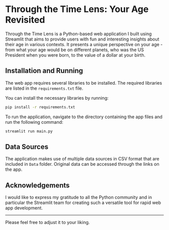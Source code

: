 # Through the Time Lens: Your Age Revisited

Through the Time Lens is a Python-based web application I built using Streamlit that aims to provide users with fun and interesting insights about their age in various contexts. It presents a unique perspective on your age - from what your age would be on different planets, who was the US President when you were born, to the value of a dollar at your birth.

## Installation and Running

The web app requires several libraries to be installed. The required libraries are listed in the `requirements.txt` file. 

You can install the necessary libraries by running:
```bash
pip install -r requirements.txt
```

To run the application, navigate to the directory containing the app files and run the following command:
```bash
streamlit run main.py
```

## Data Sources

The application makes use of multiple data sources in CSV format that are included in `Data` folder. Original data can be accessed through the links on the app.

## Acknowledgements

I would like to express my gratitude to all the Python community and in particular the Streamlit team for creating such a versatile tool for rapid web app development.

---

Please feel free to adjust it to your liking.

